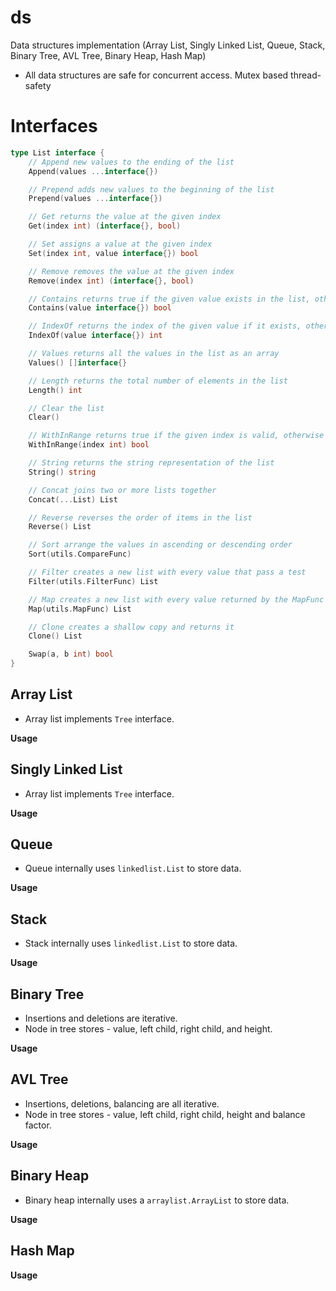 # ds
Data structures implementation (Array List, Singly Linked List, Queue, Stack, Binary Tree, AVL Tree, Binary Heap, Hash Map)

* All data structures are safe for concurrent access. Mutex based thread-safety

# Interfaces
```go
type List interface {
	// Append new values to the ending of the list
	Append(values ...interface{})

	// Prepend adds new values to the beginning of the list
	Prepend(values ...interface{})

	// Get returns the value at the given index
	Get(index int) (interface{}, bool)

	// Set assigns a value at the given index
	Set(index int, value interface{}) bool

	// Remove removes the value at the given index
	Remove(index int) (interface{}, bool)

	// Contains returns true if the given value exists in the list, otherwise false
	Contains(value interface{}) bool

	// IndexOf returns the index of the given value if it exists, otherwise it returns -1
	IndexOf(value interface{}) int

	// Values returns all the values in the list as an array
	Values() []interface{}

	// Length returns the total number of elements in the list
	Length() int

	// Clear the list
	Clear()

	// WithInRange returns true if the given index is valid, otherwise false
	WithInRange(index int) bool

	// String returns the string representation of the list
	String() string

	// Concat joins two or more lists together
	Concat(...List) List

	// Reverse reverses the order of items in the list
	Reverse() List

	// Sort arrange the values in ascending or descending order
	Sort(utils.CompareFunc)

	// Filter creates a new list with every value that pass a test
	Filter(utils.FilterFunc) List

	// Map creates a new list with every value returned by the MapFunc
	Map(utils.MapFunc) List

	// Clone creates a shallow copy and returns it
	Clone() List

	Swap(a, b int) bool
}

```

## Array List
  - Array list implements `Tree` interface.
 
**Usage**

## Singly Linked List
  - Array list implements `Tree` interface.
  
**Usage**

## Queue
  - Queue internally uses `linkedlist.List` to store data.

**Usage**

## Stack
  - Stack internally uses `linkedlist.List` to store data.
  
**Usage**

## Binary Tree
  - Insertions and deletions are iterative. 
  - Node in tree stores - value, left child, right child, and height.

**Usage**

## AVL Tree
  - Insertions, deletions, balancing are all iterative.
  - Node in tree stores - value, left child, right child, height and balance factor.

**Usage**

## Binary Heap
  - Binary heap internally uses a `arraylist.ArrayList` to store data.
  
**Usage**

## Hash Map
**Usage**


